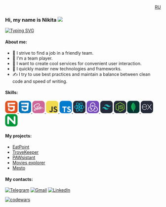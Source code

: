 <p align="right">
  <a href="https://github.com/Augenb1ick/Augenb1ick-ru/">RU</a>
</p>

### Hi, my name is Nikita <a href="https://www.gautamkrishnar.com/"><img src="https://media.giphy.com/media/hvRJCLFzcasrR4ia7z/giphy.gif" width="5%"></a>

[![Typing SVG](https://readme-typing-svg.herokuapp.com?font=Roboto&size=18&pause=1500&color=717171E4&width=435&lines=I'm+Frontend-developer)](https://git.io/typing-svg)

#### About me:
- 🎯 I strive to find a job in a friendly team.
- 👥 I'm a team player.
- 💯 I want to create cool services for convenient user interaction.
- 🚀 I quickly master new technologies and frameworks.
- ✍ I try to use best practices and maintain a balance between clean code and speed of writing.

#### Skills:

<p align="left"> <a href="https://www.w3.org/html/" target="_blank"> <img src="https://github.com/tandpfun/skill-icons/raw/main/icons/HTML.svg" alt="html5" width="40" height="40"/> </a> <a href="https://www.w3schools.com/css/" target="_blank"> <img src="https://github.com/tandpfun/skill-icons/raw/main/icons/CSS.svg" alt="css3" width="40" height="40"/> </a> <a href="https://sass-lang.com" target="_blank"> <img src="https://github.com/tandpfun/skill-icons/raw/main/icons/Sass.svg" alt="sass" width="40" height="40"/> </a> <a href="https://developer.mozilla.org/en-US/docs/Web/JavaScript" target="_blank"> <img src="https://github.com/tandpfun/skill-icons/raw/main/icons/JavaScript.svg" alt="javascript" width="40" height="40"/> </a> <a href="https://www.typescriptlang.org/" target="_blank"> <img src="https://github.com/tandpfun/skill-icons/raw/main/icons/TypeScript.svg" alt="typescript" width="40" height="40"/> </a> <a href="https://reactjs.org/" target="_blank"> <img src="https://github.com/tandpfun/skill-icons/raw/main/icons/React-Dark.svg" alt="react" width="40" height="40"/> </a> <a href="https://redux.js.org/" target="_blank"> <img src="https://github.com/tandpfun/skill-icons/raw/main/icons/Redux.svg" alt="html5" width="40" height="40"/> </a> <a href="https://tailwindcss.com/" target="_blank"> <img src="https://github.com/tandpfun/skill-icons/raw/main/icons/TailwindCSS-Dark.svg" alt="html5" width="40" height="40"/> </a> <a href="https://nodejs.org" target="_blank"> <img src="https://github.com/tandpfun/skill-icons/raw/main/icons/NodeJS-Dark.svg" alt="nodejs" width="40" height="40"/> </a> <a href="https://www.mongodb.com/" target="_blank"> <img src="https://github.com/tandpfun/skill-icons/raw/main/icons/MongoDB.svg" alt="mongodb" width="40" height="40"/> </a> <a href="https://expressjs.com" target="_blank"> <img src="https://github.com/tandpfun/skill-icons/raw/main/icons/ExpressJS-Dark.svg" alt="express" width="40" height="40"/> </a> <a href="https://www.nginx.com" target="_blank"> <img src="https://github.com/tandpfun/skill-icons/raw/main/icons/Nginx.svg" alt="nginx" width="40" height="40"/> </a> </p>

#### My projects:
- [EatPoint](https://github.com/finding-and-booking-tables-restaurants/eatpoint-frontend)
- [TroveKeeper](https://github.com/Augenb1ick/TroveKeeper/tree/develop)
- [PAWsistant](https://github.com/Augenb1ick/Chatty-AI)
- [Movies explorer](https://github.com/Augenb1ick/movies-explorer)
- [Mesto](https://github.com/Augenb1ick/react-mesto-api-full-gha)

#### My contacts:
[![Telegram](https://img.shields.io/badge/-Telegram-141130?style=for-the-badge&logo=Telegram)](https://t.me/augenblick)
[![Gmail](https://img.shields.io/badge/-na.savoskin@gmail.com-141130?style=for-the-badge&logo=Gmail)](mailto:na.savoskin@gmail.com)
[![LinkedIn](https://img.shields.io/badge/-LinkedIn-141130?style=for-the-badge&logo=LinkedIn)](https://linkedin.com/in/nikita-savoskin)

<a href="https://www.codewars.com/users/augenb1ick" target="_blank"> <img src="https://www.codewars.com/users/augenb1ick/badges/large" alt="codewars"> </a>
